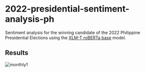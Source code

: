 # 2022-presidential-sentiment-analysis-ph
Sentiment analysis for the winning candidate of the 2022 Philippine Presidential Elections using the [XLM-T roBERTa base](https://huggingface.co/cardiffnlp/twitter-xlm-roberta-base-sentiment) model.

## Results
![monthly1](https://user-images.githubusercontent.com/86761378/212653433-10e8c56c-1e56-4379-bddf-2de1619071d3.png)
